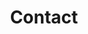 ---
title: "Contact"
type: "homepage"
intro: >-
  I am always interested in hearing about new projects and opportunities.
---